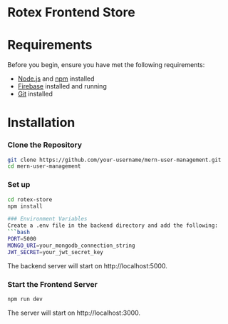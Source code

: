 # Rotex Frontend Store


# Requirements
Before you begin, ensure you have met the following requirements:
* [Node.js](https://nodejs.org/en) and [npm](https://www.npmjs.com/) installed
* [Firebase](https://console.firebase.google.com/) installed and running
* [Git](https://git-scm.com/) installed

# Installation
### Clone the Repository
```bash
git clone https://github.com/your-username/mern-user-management.git
cd mern-user-management
```
### Set up
```bash
cd rotex-store
npm install

### Environment Variables
Create a .env file in the backend directory and add the following:
```bash
PORT=5000
MONGO_URI=your_mongodb_connection_string
JWT_SECRET=your_jwt_secret_key
```

The backend server will start on http://localhost:5000.
### Start the Frontend Server
```bash
npm run dev
```
The server will start on http://localhost:3000.















